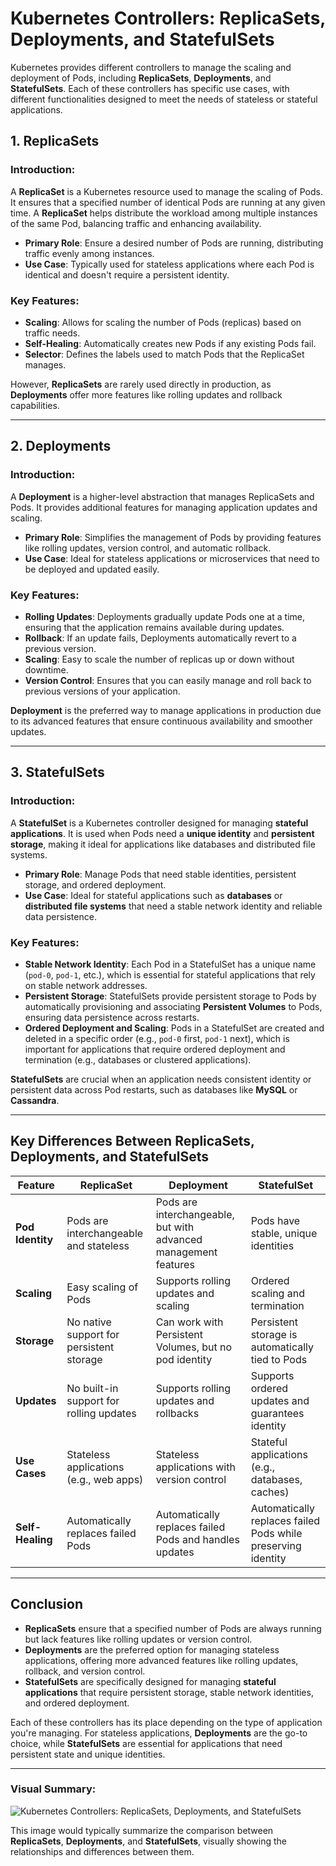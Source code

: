 # Kubernetes Controllers: ReplicaSets, Deployments, and StatefulSets

Kubernetes provides different controllers to manage the scaling and deployment of Pods, including **ReplicaSets**, **Deployments**, and **StatefulSets**. Each of these controllers has specific use cases, with different functionalities designed to meet the needs of stateless or stateful applications.

## 1. **ReplicaSets**

### Introduction:
A **ReplicaSet** is a Kubernetes resource used to manage the scaling of Pods. It ensures that a specified number of identical Pods are running at any given time. A **ReplicaSet** helps distribute the workload among multiple instances of the same Pod, balancing traffic and enhancing availability.

- **Primary Role**: Ensure a desired number of Pods are running, distributing traffic evenly among instances.
- **Use Case**: Typically used for stateless applications where each Pod is identical and doesn't require a persistent identity.

### Key Features:
- **Scaling**: Allows for scaling the number of Pods (replicas) based on traffic needs.
- **Self-Healing**: Automatically creates new Pods if any existing Pods fail.
- **Selector**: Defines the labels used to match Pods that the ReplicaSet manages.

However, **ReplicaSets** are rarely used directly in production, as **Deployments** offer more features like rolling updates and rollback capabilities.

---

## 2. **Deployments**

### Introduction:
A **Deployment** is a higher-level abstraction that manages ReplicaSets and Pods. It provides additional features for managing application updates and scaling.

- **Primary Role**: Simplifies the management of Pods by providing features like rolling updates, version control, and automatic rollback.
- **Use Case**: Ideal for stateless applications or microservices that need to be deployed and updated easily.

### Key Features:
- **Rolling Updates**: Deployments gradually update Pods one at a time, ensuring that the application remains available during updates.
- **Rollback**: If an update fails, Deployments automatically revert to a previous version.
- **Scaling**: Easy to scale the number of replicas up or down without downtime.
- **Version Control**: Ensures that you can easily manage and roll back to previous versions of your application.

**Deployment** is the preferred way to manage applications in production due to its advanced features that ensure continuous availability and smoother updates.

---

## 3. **StatefulSets**

### Introduction:
A **StatefulSet** is a Kubernetes controller designed for managing **stateful applications**. It is used when Pods need a **unique identity** and **persistent storage**, making it ideal for applications like databases and distributed file systems.

- **Primary Role**: Manage Pods that need stable identities, persistent storage, and ordered deployment.
- **Use Case**: Ideal for stateful applications such as **databases** or **distributed file systems** that need a stable network identity and reliable data persistence.

### Key Features:
- **Stable Network Identity**: Each Pod in a StatefulSet has a unique name (`pod-0`, `pod-1`, etc.), which is essential for stateful applications that rely on stable network addresses.
- **Persistent Storage**: StatefulSets provide persistent storage to Pods by automatically provisioning and associating **Persistent Volumes** to Pods, ensuring data persistence across restarts.
- **Ordered Deployment and Scaling**: Pods in a StatefulSet are created and deleted in a specific order (e.g., `pod-0` first, `pod-1` next), which is important for applications that require ordered deployment and termination (e.g., databases or clustered applications).

**StatefulSets** are crucial when an application needs consistent identity or persistent data across Pod restarts, such as databases like **MySQL** or **Cassandra**.

---

## Key Differences Between ReplicaSets, Deployments, and StatefulSets

| Feature                        | **ReplicaSet**                          | **Deployment**                              | **StatefulSet**                               |
|---------------------------------|-----------------------------------------|---------------------------------------------|----------------------------------------------|
| **Pod Identity**                | Pods are interchangeable and stateless | Pods are interchangeable, but with advanced management features | Pods have stable, unique identities          |
| **Scaling**                     | Easy scaling of Pods                   | Supports rolling updates and scaling        | Ordered scaling and termination              |
| **Storage**                     | No native support for persistent storage | Can work with Persistent Volumes, but no pod identity | Persistent storage is automatically tied to Pods |
| **Updates**                     | No built-in support for rolling updates | Supports rolling updates and rollbacks      | Supports ordered updates and guarantees identity |
| **Use Cases**                   | Stateless applications (e.g., web apps) | Stateless applications with version control | Stateful applications (e.g., databases, caches) |
| **Self-Healing**                | Automatically replaces failed Pods      | Automatically replaces failed Pods and handles updates | Automatically replaces failed Pods while preserving identity |

---

## Conclusion

- **ReplicaSets** ensure that a specified number of Pods are always running but lack features like rolling updates or version control.
- **Deployments** are the preferred option for managing stateless applications, offering more advanced features like rolling updates, rollback, and version control.
- **StatefulSets** are specifically designed for managing **stateful applications** that require persistent storage, stable network identities, and ordered deployment.

Each of these controllers has its place depending on the type of application you're managing. For stateless applications, **Deployments** are the go-to choice, while **StatefulSets** are essential for applications that need persistent state and unique identities.

---

### Visual Summary:

![Kubernetes Controllers: ReplicaSets, Deployments, and StatefulSets](https://via.placeholder.com/800x400.png)

This image would typically summarize the comparison between **ReplicaSets**, **Deployments**, and **StatefulSets**, visually showing the relationships and differences between them.

